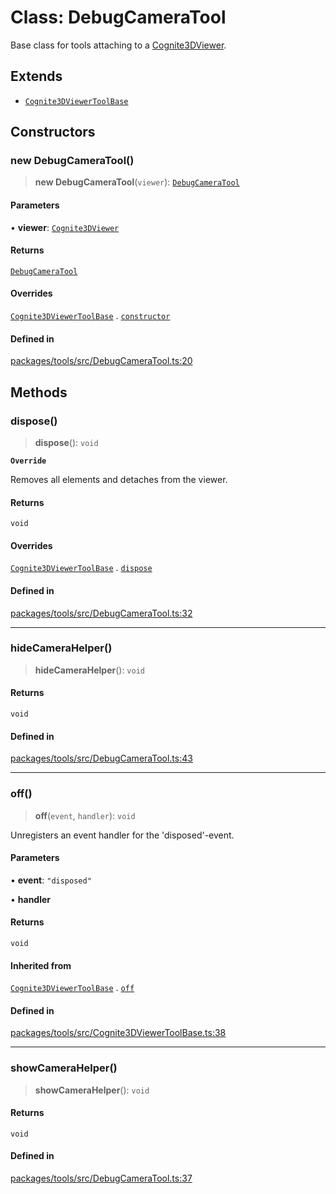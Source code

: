 # Class: DebugCameraTool

Base class for tools attaching to a [Cognite3DViewer](../../classes/Cognite3DViewer.md).

## Extends

- [`Cognite3DViewerToolBase`](Cognite3DViewerToolBase.md)

## Constructors

### new DebugCameraTool()

> **new DebugCameraTool**(`viewer`): [`DebugCameraTool`](DebugCameraTool.md)

#### Parameters

• **viewer**: [`Cognite3DViewer`](../../classes/Cognite3DViewer.md)

#### Returns

[`DebugCameraTool`](DebugCameraTool.md)

#### Overrides

[`Cognite3DViewerToolBase`](Cognite3DViewerToolBase.md) . [`constructor`](Cognite3DViewerToolBase.md#constructors)

#### Defined in

[packages/tools/src/DebugCameraTool.ts:20](https://github.com/cognitedata/reveal/blob/2acd9d17229d2bc8e309653b4d6a39ad941e44f1/viewer/packages/tools/src/DebugCameraTool.ts#L20)

## Methods

### dispose()

> **dispose**(): `void`

**`Override`**

Removes all elements and detaches from the viewer.

#### Returns

`void`

#### Overrides

[`Cognite3DViewerToolBase`](Cognite3DViewerToolBase.md) . [`dispose`](Cognite3DViewerToolBase.md#dispose)

#### Defined in

[packages/tools/src/DebugCameraTool.ts:32](https://github.com/cognitedata/reveal/blob/2acd9d17229d2bc8e309653b4d6a39ad941e44f1/viewer/packages/tools/src/DebugCameraTool.ts#L32)

***

### hideCameraHelper()

> **hideCameraHelper**(): `void`

#### Returns

`void`

#### Defined in

[packages/tools/src/DebugCameraTool.ts:43](https://github.com/cognitedata/reveal/blob/2acd9d17229d2bc8e309653b4d6a39ad941e44f1/viewer/packages/tools/src/DebugCameraTool.ts#L43)

***

### off()

> **off**(`event`, `handler`): `void`

Unregisters an event handler for the 'disposed'-event.

#### Parameters

• **event**: `"disposed"`

• **handler**

#### Returns

`void`

#### Inherited from

[`Cognite3DViewerToolBase`](Cognite3DViewerToolBase.md) . [`off`](Cognite3DViewerToolBase.md#off)

#### Defined in

[packages/tools/src/Cognite3DViewerToolBase.ts:38](https://github.com/cognitedata/reveal/blob/2acd9d17229d2bc8e309653b4d6a39ad941e44f1/viewer/packages/tools/src/Cognite3DViewerToolBase.ts#L38)

***

### showCameraHelper()

> **showCameraHelper**(): `void`

#### Returns

`void`

#### Defined in

[packages/tools/src/DebugCameraTool.ts:37](https://github.com/cognitedata/reveal/blob/2acd9d17229d2bc8e309653b4d6a39ad941e44f1/viewer/packages/tools/src/DebugCameraTool.ts#L37)
